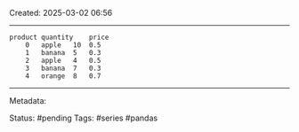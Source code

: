 Created: 2025-03-02 06:56

---

	product	quantity	price
		0	apple	10	0.5
		1	banana	5	0.3
		2	apple	4	0.5
		3	banana	7	0.3
		4	orange	8	0.7


---
Metadata:

Status: #pending
Tags: #series #pandas
